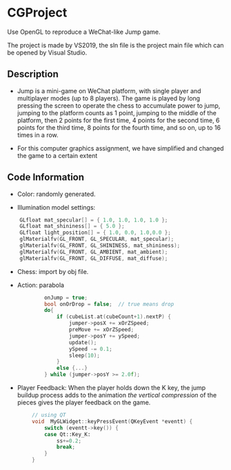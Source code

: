 # CGProject

Use OpenGL to reproduce a WeChat-like Jump game.

The project is made by VS2019, the sln file is the project main file which can be opened by Visual Studio.

## Description

- Jump is a mini-game on WeChat platform, with single player and multiplayer modes (up to 8 players). The game is played by long pressing the screen to operate the chess to accumulate power to jump, jumping to the platform counts as 1 point, jumping to the middle of the platform, then 2 points for the first time, 4 points for the second time, 6 points for the third time, 8 points for the fourth time, and so on, up to 16 times in a row.

- For this computer graphics assignment, we have simplified and changed the game to a certain extent

## Code Information

- Color: randomly generated.

- Illumination model settings:

```cpp
    GLfloat mat_specular[] = { 1.0, 1.0, 1.0, 1.0 };
	GLfloat mat_shininess[] = { 5.0 };
	GLfloat light_position[] = { 1.0, 0.0, 1.0,0.0 };
	glMaterialfv(GL_FRONT, GL_SPECULAR, mat_specular);
	glMaterialfv(GL_FRONT, GL_SHININESS, mat_shininess);
	glMaterialfv(GL_FRONT, GL_AMBIENT, mat_ambient);
	glMaterialfv(GL_FRONT, GL_DIFFUSE, mat_diffuse);
```

- Chess: import by obj file.

- Action: parabola

```cpp
			onJump = true;
			bool onOrDrop = false;  // true means drop 
			do{
				if (cubeList.at(cubeCount+1).nextP) {
					jumper->posX += xOrZSpeed;
					preMove += xOrZSpeed;
					jumper->posY += ySpeed;
					update();
					ySpeed -= 0.1;
					sleep(10);
				}
				else {...}
			} while (jumper->posY >= 2.0f);
```

- Player Feedback: When the player holds down the K key, the jump buildup process adds to the animation *the vertical compression* of the pieces gives the player feedback on the game.

```cpp
        // using QT
        void  MyGLWidget::keyPressEvent(QKeyEvent *eventt) {
	        switch (eventt->key()) {
	        case Qt::Key_K:
		        ss+=0.2;
		        break;
	        }
        }
```
